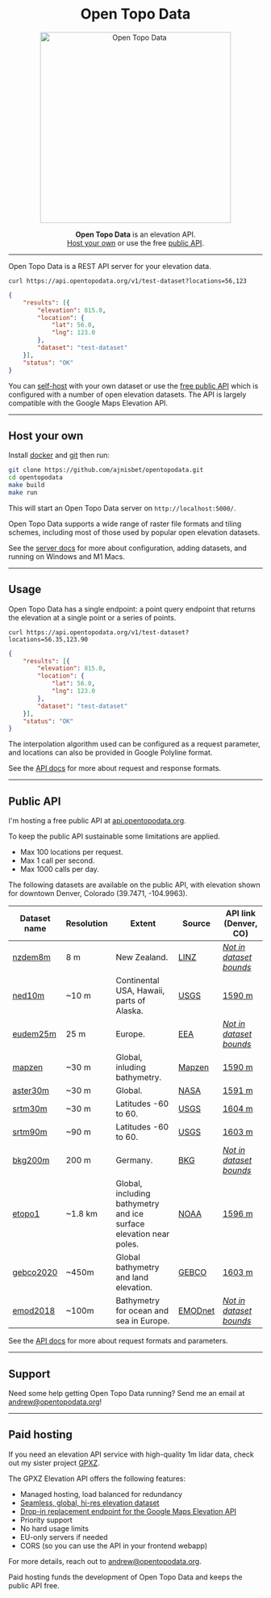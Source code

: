 <h1 style="text-align:center">Open Topo Data</h1>

<p style="text-align:center">
  <img width="378" hight="153" src="/img/elevation-land.png" alt="Open Topo Data">
</p>

<p style="text-align:center">
	<strong>Open Topo Data</strong> is an elevation API.<br> <a href="#host-your-own">Host your own</a> or use the free <a href="#public-api">public API</a>.
</p>

---

Open Topo Data is a REST API server for your elevation data.

```
curl https://api.opentopodata.org/v1/test-dataset?locations=56,123
```

```json
{
    "results": [{
        "elevation": 815.0,
        "location": {
            "lat": 56.0,
            "lng": 123.0
        },
        "dataset": "test-dataset"
    }],
    "status": "OK"
}
```

You can [self-host](server.md) with your own dataset or use the [free public API](#public-api) which is configured with a number of open elevation datasets. The API is largely compatible with the Google Maps Elevation API.

---

## Host your own

Install [docker](https://docs.docker.com/install/) and [git](https://git-scm.com/book/en/v2/Getting-Started-Installing-Git) then run:

```bash
git clone https://github.com/ajnisbet/opentopodata.git
cd opentopodata
make build
make run
```

This will start an Open Topo Data server on `http://localhost:5000/`.


Open Topo Data supports a wide range of raster file formats and tiling schemes, including most of those used by popular open elevation datasets.

See the [server docs](server.md) for more about configuration, adding datasets, and running on Windows and M1 Macs.

---

## Usage

Open Topo Data has a single endpoint: a point query endpoint that returns the elevation at a single point or a series of points.


```
curl https://api.opentopodata.org/v1/test-dataset?locations=56.35,123.90
```

```json
{
    "results": [{
        "elevation": 815.0,
        "location": {
            "lat": 56.0,
            "lng": 123.0
        },
        "dataset": "test-dataset"
    }],
    "status": "OK"
}
```

The interpolation algorithm used can be configured as a request parameter, and locations can also be provided in Google Polyline format.


See the [API docs](api.md) for more about request and response formats.

---

## Public API

I'm hosting a free public API at [api.opentopodata.org](https://api.opentopodata.org).

To keep the public API sustainable some limitations are applied.

* Max 100 locations per request.
* Max 1 call per second.
* Max 1000 calls per day.


The following datasets are available on the public API, with elevation shown for downtown Denver, Colorado (39.7471,&nbsp;-104.9963).


<table>
	<thead>
		<tr>
			<th>Dataset name</th>
			<th>Resolution</th>
			<th>Extent</th>
			<th>Source</th>
			<th>API link (Denver, CO)</th>
		</tr>
	</thead>
	<tbody >
		<tr>
			<td><a href="/datasets/nzdem/">nzdem8m</a></td>
			<td>8&nbsp;m</td>
			<td>New Zealand.</td>
			<td><a href="https://data.linz.govt.nz/layer/51768-nz-8m-digital-elevation-model-2012/">LINZ</a></td>
			<td><a href="https://api.opentopodata.org/v1/nzdem?locations=39.747114,-104.996334"><em>Not in dataset bounds</em></a></td>
		</tr>
		<tr>
			<td><a href="/datasets/ned/">ned10m</a></td>
			<td>~10&nbsp;m</td>
			<td>Continental USA, Hawaii, parts of Alaska.</td>
			<td><a href="https://www.sciencebase.gov/catalog/item/4f70aa9fe4b058caae3f8de5">USGS</a></td>
			<td><a href="https://api.opentopodata.org/v1/ned10m?locations=39.747114,-104.996334">1590&nbsp;m</a></td>
		</tr>
		<tr>
			<td><a href="/datasets/eudem/">eudem25m</a></td>
			<td>25&nbsp;m</td>
			<td>Europe.</td>
			<td><a href="https://www.eea.europa.eu/data-and-maps/data/copernicus-land-monitoring-service-eu-dem">EEA</a></td>
			<td><a href="https://api.opentopodata.org/v1/eudem25m?locations=39.747114,-104.996334"><em>Not in dataset bounds</em></a></td>
		</tr>
		<tr>
			<td><a href="/datasets/mapzen/">mapzen</a></td>
			<td>~30&nbsp;m</td>
			<td>Global, inluding bathymetry.</td>
			<td><a href="https://github.com/tilezen/joerd/tree/master/docs">Mapzen</a></td>
			<td><a href="https://api.opentopodata.org/v1/mapzen?locations=39.747114,-104.996334">1590&nbsp;m</a></td>
		</tr>
		<tr>
			<td><a href="/datasets/aster/">aster30m</a></td>
			<td>~30&nbsp;m</td>
			<td>Global.</td>
			<td><a href="https://asterweb.jpl.nasa.gov/gdem.asp">NASA</a></td>
			<td><a href="https://api.opentopodata.org/v1/aster30m?locations=39.747114,-104.996334">1591&nbsp;m</a></td>
		</tr>
		<tr>
			<td><a href="/datasets/srtm/">srtm30m</a></td>
			<td>~30&nbsp;m</td>
			<td>Latitudes -60 to 60.</td>
			<td><a href="https://lpdaac.usgs.gov/products/srtmgl1v003/">USGS</a></td>
			<td><a href="https://api.opentopodata.org/v1/srtm30m?locations=39.747114,-104.996334">1604&nbsp;m</a></td>
		</tr>
		<tr>
			<td><a href="/datasets/srtm/">srtm90m</a></td>
			<td>~90&nbsp;m</td>
			<td>Latitudes -60 to 60.</td>
			<td><a href="https://lpdaac.usgs.gov/products/srtmgl3v003/">USGS</a></td>
			<td><a href="https://api.opentopodata.org/v1/srtm90m?locations=39.747114,-104.996334">1603&nbsp;m</a></td>
		</tr>
		<tr>
			<td><a href="/datasets/bkg/">bkg200m</a></td>
			<td>200&nbsp;m</td>
			<td>Germany.</td>
			<td><a href="https://www.bkg.bund.de/">BKG</a></td>
			<td><a href="https://api.opentopodata.org/v1/bkg200m?locations=39.747114,-104.996334"><em>Not in dataset bounds</em></a></td>
		</tr>
		<tr>
			<td><a href="/datasets/etopo1/">etopo1</a></td>
			<td>~1.8&nbsp;km</td>
			<td>Global, including bathymetry and ice surface elevation near poles.</td>
			<td><a href="https://www.ngdc.noaa.gov/mgg/global/">NOAA</a></td>
			<td><a href="https://api.opentopodata.org/v1/etopo1?locations=39.747114,-104.996334">1596&nbsp;m</a></td>
		</tr>
		<tr>
			<td><a href="/datasets/gebco2020/">gebco2020</a></td>
			<td>~450m</td>
			<td>Global bathymetry and land elevation.</td>
			<td><a href="https://www.gebco.net/data_and_products/gridded_bathymetry_data/">GEBCO</a></td>
			<td><a href="https://api.opentopodata.org/v1/gebco2020?locations=39.747114,-104.996334">1603&nbsp;m</a></td>
		</tr>
		<tr>
			<td><a href="/datasets/emod2018/">emod2018</a></td>
			<td>~100m</td>
			<td>Bathymetry for ocean and sea in Europe.</td>
			<td><a href="https://www.emodnet-bathymetry.eu/data-products">EMODnet</a></td>
			<td><a href="https://api.opentopodata.org/v1/emod2018?locations=39.747114,-104.996334"><em>Not in dataset bounds</em></a></td>
		</tr>
	</tbody>
</table>


See the [API docs](api.md) for more about request formats and parameters.


---

## Support

Need some help getting Open Topo Data running? Send me an email at [andrew@opentopodata.org](mailto:andrew@opentopodata.org)!


---

## Paid hosting

If you need an elevation API service with high-quality 1m lidar data, check out my sister project [GPXZ](https://www.gpxz.io).

The GPXZ Elevation API offers the following features:

* Managed hosting, load balanced for redundancy
* [Seamless, global, hi-res elevation dataset](https://www.gpxz.io/dataset)
* [Drop-in replacement endpoint for the Google Maps Elevation API](https://www.gpxz.io/docs)
* Priority support
* No hard usage limits
* EU-only servers if needed
* CORS (so you can use the API in your frontend webapp)

For more details, reach out to [andrew@opentopodata.org](mailto:andrew@opentopodata.org).


Paid hosting funds the development of Open Topo Data and keeps the public API free.




<!-- If you'd like me to host and manage an Open Topo Data elevation API for your business, reach out to [andrew@opentopodata.org](mailto:andrew@opentopodata.org).

Paid hosting offers the following features:

* Managed hosting, load balanced for redundancy
* Priority support
* No hard usage limits
* Uptime SLA
* Custom dataset processing
* EU-only servers if needed
* GDPR compliance
* CORS (so you can use the API in your frontend webapp)

Paid hosting funds the development of Open Topo Data and keeps the public API free. -->